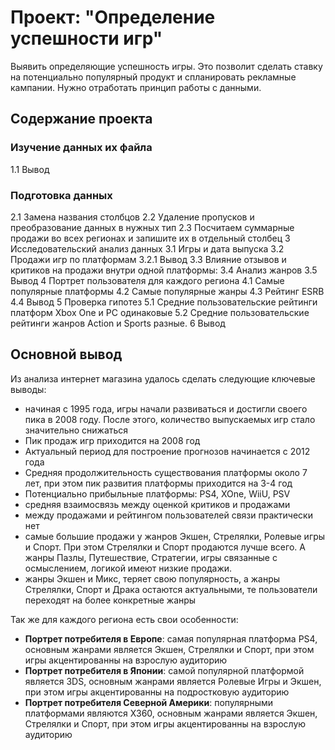 # Проект: "Определение успешности игр"

Выявить определяющие успешность игры. Это позволит сделать ставку на потенциально популярный продукт и спланировать рекламные кампании. Нужно отработать принцип работы с данными.
## Содержание проекта
###  Изучение данных их файла
1.1  Вывод
###  Подготовка данных
2.1  Замена названия столбцов
2.2  Удаление пропусков и преобразование данных в нужных тип
2.3  Посчитаем суммарные продажи во всех регионах и запишите их в отдельный столбец
3  Исследовательский анализ данных
3.1  Игры и дата выпуска
3.2  Продажи игр по платформам
3.2.1  Вывод
3.3  Влияние отзывов и критиков на продажи внутри одной платформы:
3.4  Анализ жанров
3.5  Вывод
4  Портрет пользователя для каждого региона
4.1  Самые популярные платформы
4.2  Самые популярные жанры
4.3  Рейтинг ESRB
4.4  Вывод
5  Проверка гипотез
5.1  Средние пользовательские рейтинги платформ Xbox One и PC одинаковые
5.2  Средние пользовательские рейтинги жанров Action и Sports разные.
6  Вывод
## Основной вывод 
Из анализа интернет магазина удалось сделать следующие ключевые выводы:

- начиная с 1995 года, игры начали развиваться и достигли своего пика в 2008 году. После этого, количество выпускаемых игр стало значительно снижаться
- Пик продаж игр приходится на 2008 год
- Актуальный период для построение прогнозов начинается с 2012 года
- Средняя продолжительность существования платформы около 7 лет, при этом пик развития платформы приходится на 3-4 год
- Потенциально прибыльные платформы: PS4, XOne, WiiU, PSV
- средняя взаимосвязь между оценкой критиков и продажами
- между продажами и рейтингом пользователей связи практически нет
- самые большие продажи у жанров Экшен, Стрелялки, Ролевые игры и Спорт. При этом Стрелялки и Спорт продаются лучше всего. А жанры Пазлы, Путешествие, Стратегии, игры связанные с осмыслением, логикой имеют низкие продажи.
- жанры Экшен и Микс, теряет свою популярность, а жанры Стрелялки, Спорт и Драка остаются актуальными, те пользователи переходят на более конкретные жанры

Так же для каждого региона есть свои особенности: 

- **Портрет потребителя в Европе**: самая популярная платформа PS4, основным жанрами является Экшен, Стрелялки и Спорт, при этом игры акцентированны на взрослую аудиторию
- **Портрет потребителя в Японии**: самой популярной платформой является 3DS, основным жанрами является Ролевые Игры и Экшен, при этом игры акцентированны на подростковую аудиторию
- **Портрет потребителя Северной Америки**: популярными платформами являются X360, основным жанрами является Экшен, Стрелялки и Спорт, при этом игры акцентированны на взрослую аудиторию
